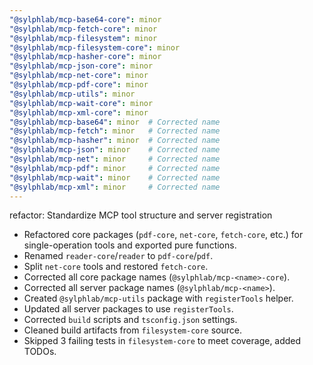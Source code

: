 ```yaml
---
"@sylphlab/mcp-base64-core": minor
"@sylphlab/mcp-fetch-core": minor
"@sylphlab/mcp-filesystem": minor
"@sylphlab/mcp-filesystem-core": minor
"@sylphlab/mcp-hasher-core": minor
"@sylphlab/mcp-json-core": minor
"@sylphlab/mcp-net-core": minor
"@sylphlab/mcp-pdf-core": minor
"@sylphlab/mcp-utils": minor
"@sylphlab/mcp-wait-core": minor
"@sylphlab/mcp-xml-core": minor
"@sylphlab/mcp-base64": minor  # Corrected name
"@sylphlab/mcp-fetch": minor   # Corrected name
"@sylphlab/mcp-hasher": minor  # Corrected name
"@sylphlab/mcp-json": minor    # Corrected name
"@sylphlab/mcp-net": minor     # Corrected name
"@sylphlab/mcp-pdf": minor     # Corrected name
"@sylphlab/mcp-wait": minor    # Corrected name
"@sylphlab/mcp-xml": minor     # Corrected name
---
```


refactor: Standardize MCP tool structure and server registration

- Refactored core packages (`pdf-core`, `net-core`, `fetch-core`, etc.) for single-operation tools and exported pure functions.
- Renamed `reader-core`/`reader` to `pdf-core`/`pdf`.
- Split `net-core` tools and restored `fetch-core`.
- Corrected all core package names (`@sylphlab/mcp-<name>-core`).
- Corrected all server package names (`@sylphlab/mcp-<name>`).
- Created `@sylphlab/mcp-utils` package with `registerTools` helper.
- Updated all server packages to use `registerTools`.
- Corrected `build` scripts and `tsconfig.json` settings.
- Cleaned build artifacts from `filesystem-core` source.
- Skipped 3 failing tests in `filesystem-core` to meet coverage, added TODOs.
